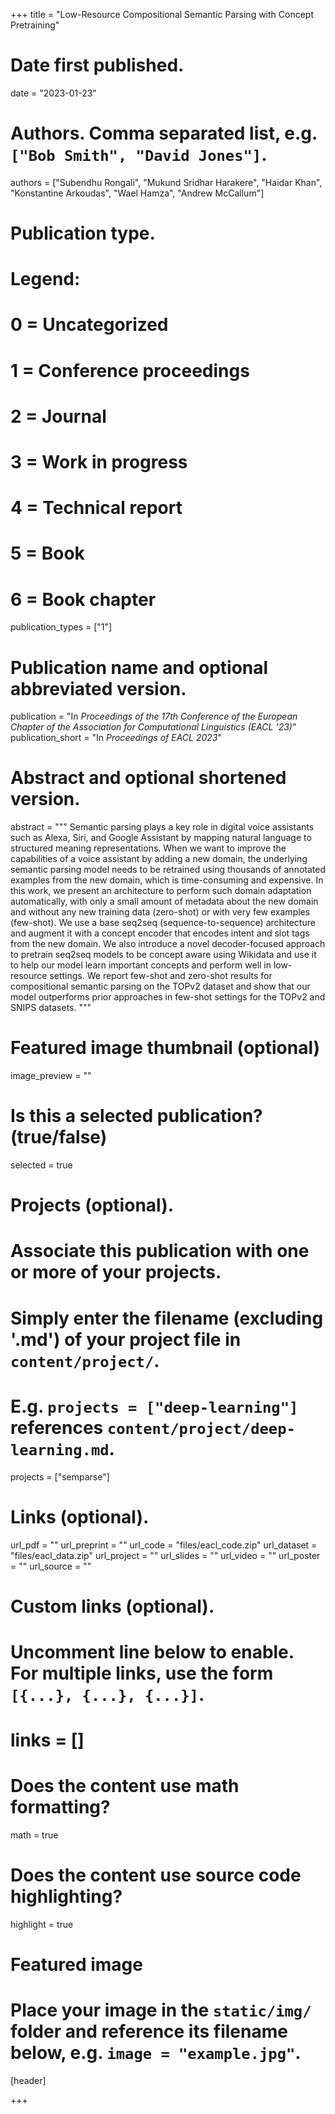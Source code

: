 +++
title = "Low-Resource Compositional Semantic Parsing with Concept Pretraining"

# Date first published.
date = "2023-01-23"

# Authors. Comma separated list, e.g. `["Bob Smith", "David Jones"]`.
authors = ["Subendhu Rongali", "Mukund Sridhar Harakere", "Haidar Khan", "Konstantine Arkoudas", "Wael Hamza", "Andrew McCallum"]

# Publication type.
# Legend:
# 0 = Uncategorized
# 1 = Conference proceedings
# 2 = Journal
# 3 = Work in progress
# 4 = Technical report
# 5 = Book
# 6 = Book chapter
publication_types = ["1"]

# Publication name and optional abbreviated version.
publication = "In *Proceedings of the 17th Conference of the European Chapter of the Association for Computational Linguistics (EACL ’23)*"
publication_short = "In *Proceedings of EACL 2023*"

# Abstract and optional shortened version.
abstract = """
Semantic parsing plays a key role in digital voice assistants such as Alexa, Siri, and Google Assistant by mapping natural language to structured meaning representations. When we want to improve the capabilities of a voice assistant by adding a new domain, the underlying semantic parsing model needs to be retrained using thousands of annotated examples from the new domain, which is time-consuming and expensive. In this work, we present an architecture to perform such domain adaptation automatically, with only a small amount of metadata about the new domain and without any new training data (zero-shot) or with very few examples (few-shot). We use a base seq2seq (sequence-to-sequence) architecture and augment it with a concept encoder that encodes intent and slot tags from the new domain. We also introduce a novel decoder-focused approach to pretrain seq2seq models to be concept aware using Wikidata and use it to help our model learn important concepts and perform well in low-resource settings. We report few-shot and zero-shot results for compositional semantic parsing on the TOPv2 dataset and show that our model outperforms prior approaches in few-shot settings for the TOPv2 and SNIPS datasets.
"""

# Featured image thumbnail (optional)
image_preview = ""

# Is this a selected publication? (true/false)
selected = true

# Projects (optional).
#   Associate this publication with one or more of your projects.
#   Simply enter the filename (excluding '.md') of your project file in `content/project/`.
#   E.g. `projects = ["deep-learning"]` references `content/project/deep-learning.md`.
projects = ["semparse"]

# Links (optional).
url_pdf = ""
url_preprint = ""
url_code = "files/eacl_code.zip"
url_dataset = "files/eacl_data.zip"
url_project = ""
url_slides = ""
url_video = ""
url_poster = ""
url_source = ""

# Custom links (optional).
#   Uncomment line below to enable. For multiple links, use the form `[{...}, {...}, {...}]`.
# links = []

# Does the content use math formatting?
math = true

# Does the content use source code highlighting?
highlight = true

# Featured image
# Place your image in the `static/img/` folder and reference its filename below, e.g. `image = "example.jpg"`.
[header]

+++
